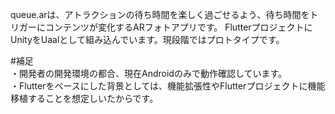 queue.arは、アトラクションの待ち時間を楽しく過ごせるよう、待ち時間をトリガーにコンテンツが変化するARフォトアプリです。
FlutterプロジェクトにUnityをUaalとして組み込んでいます。現段階ではプロトタイプです。

#補足<br>
・開発者の開発環境の都合、現在Androidのみで動作確認しています。<br>
・Flutterをベースにした背景としては、機能拡張性やFlutterプロジェクトに機能移植することを想定しいたからです。<br>
